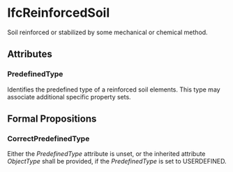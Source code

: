 # IfcReinforcedSoil

Soil reinforced or stabilized by some mechanical or chemical method.

## Attributes

### PredefinedType
Identifies the predefined type of a reinforced soil elements. This type may associate additional specific property sets.

## Formal Propositions

### CorrectPredefinedType
Either the _PredefinedType_ attribute is unset, or the inherited attribute _ObjectType_ shall be provided, if the _PredefinedType_ is set to USERDEFINED.
